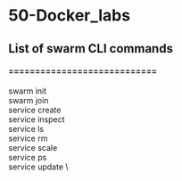 # 50-Docker_labs

## List of swarm CLI commands
#### ============================
swarm init \
swarm join \
service create \
service inspect  \
service ls \
service rm \
service scale \
service ps \
service update \

